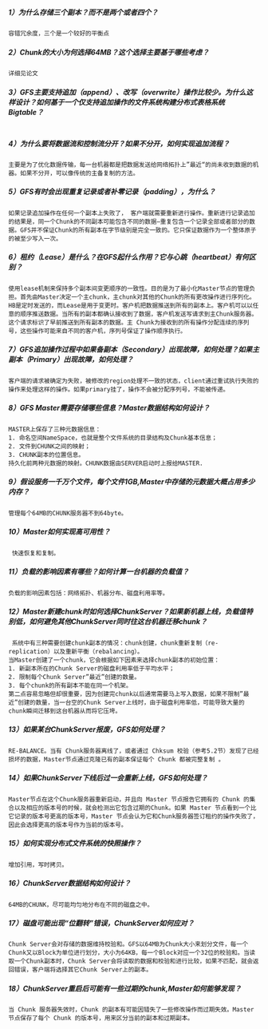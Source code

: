 ##### 1）为什么存储三个副本？而不是两个或者四个？
```
容错冗余度，三个是一个较好的平衡点
```
##### 2）Chunk的大小为何选择64MB？这个选择主要基于哪些考虑？
```
详细见论文
```
##### 3）GFS主要支持追加（append）、改写（overwrite）操作比较少。为什么这样设计？如何基于一个仅支持追加操作的文件系统构建分布式表格系统Bigtable？
```GFS主要是为了追加（Append）而不是改写（Overwrite）而设计的。一方面是因为是改写的需求比较少，或者可以通过追加来实现，比如可以只使用GFS的追加功能构建分布式表格系统Bigtable；另一方面是因为追加的一致性模型相比改写要更加简单有效。考虑Chunk A的三个副本A1，A2，A3，有一个改写操作修改了A1，A2但没有修改A3，这样，落到副本A3的读操作可能读到不正确的数据；相应地，如果有一个追加操作往A1，A2上追加了一个记录但是追加A3失败，那么即使读操作落到副本A3也只是读到过期而不是不正确的数据。
```
##### 4）为什么要将数据流和控制流分开？如果不分开，如何实现追加流程？
```
主要是为了优化数据传输，每一台机器都是把数据发送给网络拓扑上”最近“的尚未收到数据的机器。如果不分开，可以像传统的主备复制的方法。
```
##### 5）GFS有时会出现重复记录或者补零记录（padding），为什么？
```
如果记录追加操作在任何一个副本上失败了， 客户端就需要重新进行操作。重新进行记录追加的结果是，同一个Chunk的不同副本可能包含不同的数据–重复包含一个记录全部或者部分的数据。GFS并不保证Chunk的所有副本在字节级别是完全一致的。它只保证数据作为一个整体原子的被至少写入一次。
```
##### 6）租约（Lease）是什么？在GFS起什么作用？它与心跳（heartbeat）有何区别？
```
使用lease机制来保持多个副本间变更顺序的一致性。目的是为了最小化Master节点的管理负担。首先由Master决定一个主chunk，主chunk对其他的Chunk的所有更改操作进行序列化。HB是定时发送的，而Lease是用于变更时。客户机把数据推送到所有的副本上。客户机可以以任意的顺序推送数据。当所有的副本都确认接收到了数据，客户机发送写请求到主Chunk服务器。这个请求标识了早前推送到所有副本的数据。主 Chunk为接收到的所有操作分配连续的序列号，这些操作可能来自不同的客户机，序列号保证了操作顺序执行。
```
##### 7）GFS追加操作过程中如果备副本（Secondary）出现故障，如何处理？如果主副本（Primary）出现故障，如何处理？
```
客户端的请求被确定为失败，被修改的region处理不一致的状态，client通过重试执行失败的操作来处理这样的操作。如果primary挂了，操作不会被分配序列号，不能被传递。
```
##### 8）GFS Master需要存储哪些信息？Master数据结构如何设计？
```
MASTER上保存了三种元数据信息：
1. 命名空间NameSpace，也就是整个文件系统的目录结构及Chunk基本信息；
2. 文件到CHUNK之间的映射；
3. CHUNK副本的位置信息。
持久化前两种元数据的映射。CHUNK数据由SERVER启动时上报给MASTER.
```
##### 9）假设服务一千万个文件，每个文件1GB,Master中存储的元数据大概占用多少内存？
```
管理每个64MB的CHUNK服务器不到64byte。
```
##### 10）Master如何实现高可用性？
```
 快速恢复和复制。
```
##### 11）负载的影响因素有哪些？如何计算一台机器的负载值？
```
负载的影响因素包括：网络拓扑、机器分布、磁盘利用率等。
```
##### 12）Master新建chunk时如何选择ChunkServer？如果新机器上线，负载值特别低，如何避免其他ChunkServer同时往这台机器迁移chunk？
```
 系统中有三种需要创建chunk副本的情况：chunk创建，chunk重新复制（re-replication）以及重新平衡（rebalancing）。
当Master创建了一个chunk，它会根据如下因素来选择chunk副本的初始位置：
1. 新副本所在的Chunk Server的磁盘利用率低于平均水平；
2. 限制每个Chunk Server”最近”创建的数量。
3. 每个chunk的所有副本不能在同一个机架。
第二点容易忽略但却很重要，因为创建完chunk以后通常需要马上写入数据，如果不限制”最近”创建的数量，当一台空的Chunk Server上线时，由于磁盘利用率低，可能导致大量的chunk瞬间迁移到这台机器从而将它压垮。
```
##### 13）如果某台ChunkServer报废，GFS如何处理？
```
RE-BALANCE。当有 Chunk服务器离线了，或者通过 Chksum 校验（参考5.2节）发现了已经损坏的数据，Master节点通过克隆已有的副本保证每个 Chunk 都被完整复制 。
```
##### 14）如果ChunkServer下线后过一会重新上线，GFS如何处理？
```
Master节点在这个Chunk服务器重新启动，并且向 Master 节点报告它拥有的 Chunk 的集合以及相应的版本号的时候，就会检测出它包含过期的Chunk。如果 Master 节点看到一个比它记录的版本号更高的版本号，Master 节点会认为它和Chunk服务器签订租约的操作失败了，因此会选择更高的版本号作为当前的版本号。
```
##### 15）如何实现分布式文件系统的快照操作？
```
增加引用，写时拷贝。
```
##### 16）ChunkServer数据结构如何设计？
```
64MB的CHUNK，尽可能均匀地分布在不同的磁盘之中。
```
##### 17）磁盘可能出现“位翻转”错误，ChunkServer如何应对？
```
Chunk Server会对存储的数据维持校验和。GFS以64MB为Chunk大小来划分文件，每一个Chunk又以Block为单位进行划分，大小为64KB，每一个Block对应一个32位的校验和。当读取一个Chunk副本时，Chunk Server会将读取的数据和校验和进行比较，如果不匹配，就会返回错误，客户端将选择其它Chunk Server上的副本。
```
##### 18）ChunkServer重启后可能有一些过期的chunk,Master如何能够发现？
```
当 Chunk 服务器失效时，Chunk 的副本有可能因错失了一些修改操作而过期失效。Master 节点保存了每个 Chunk 的版本号，用来区分当前的副本和过期副本。
```